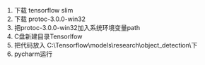 1. 下载 tensorflow slim
2. 下载 protoc-3.0.0-win32
3. 把protoc-3.0.0-win32加入系统环境变量path
3. C盘新建目录Tensorlfow
4. 把代码放入 C:\Tensorflow\models\research\object_detection\下
5. pycharm运行
